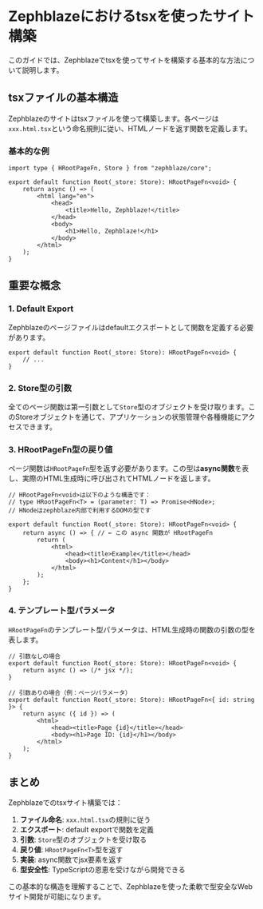 # Zephblazeにおけるtsxを使ったサイト構築

このガイドでは、Zephblazeでtsxを使ってサイトを構築する基本的な方法について説明します。

## tsxファイルの基本構造

Zephblazeのサイトはtsxファイルを使って構築します。各ページは`xxx.html.tsx`という命名規則に従い、HTMLノードを返す関数を定義します。

### 基本的な例

```tsx
import type { HRootPageFn, Store } from "zephblaze/core";

export default function Root(_store: Store): HRootPageFn<void> {
    return async () => (
        <html lang="en">
            <head>
                <title>Hello, Zephblaze!</title>
            </head>
            <body>
                <h1>Hello, Zephblaze!</h1>
            </body>
        </html>
    );
}
```

## 重要な概念

### 1. Default Export

Zephblazeのページファイルはdefaultエクスポートとして関数を定義する必要があります。

```tsx
export default function Root(_store: Store): HRootPageFn<void> {
    // ...
}
```

### 2. Store型の引数

全てのページ関数は第一引数として`Store`型のオブジェクトを受け取ります。このStoreオブジェクトを通じて、アプリケーションの状態管理や各種機能にアクセスできます。

### 3. HRootPageFn型の戻り値

ページ関数は`HRootPageFn`型を返す必要があります。この型は**async関数**を表し、実際のHTML生成時に呼び出されてHTMLノードを返します。

```tsx
// HRootPageFn<void>は以下のような構造です：
// type HRootPageFn<T> = (parameter: T) => Promise<HNode>;
// HNodeはzephblaze内部で利用するDOMの型です

export default function Root(_store: Store): HRootPageFn<void> {
    return async () => { // ← この async 関数が HRootPageFn
        return (
            <html>
                <head><title>Example</title></head>
                <body><h1>Content</h1></body>
            </html>
        );
    };
}
```

### 4. テンプレート型パラメータ

`HRootPageFn`のテンプレート型パラメータは、HTML生成時の関数の引数の型を表します。

```tsx
// 引数なしの場合
export default function Root(_store: Store): HRootPageFn<void> {
    return async () => (/* jsx */);
}

// 引数ありの場合（例：ページパラメータ）
export default function Root(_store: Store): HRootPageFn<{ id: string }> {
    return async ({ id }) => (
        <html>
            <head><title>Page {id}</title></head>
            <body><h1>Page ID: {id}</h1></body>
        </html>
    );
}
```

## まとめ

Zephblazeでのtsxサイト構築では：

1. **ファイル命名**: `xxx.html.tsx`の規則に従う
2. **エクスポート**: default exportで関数を定義
3. **引数**: `Store`型のオブジェクトを受け取る
4. **戻り値**: `HRootPageFn<T>`型を返す
5. **実装**: async関数でjsx要素を返す
6. **型安全性**: TypeScriptの恩恵を受けながら開発できる

この基本的な構造を理解することで、Zephblazeを使った柔軟で型安全なWebサイト開発が可能になります。
